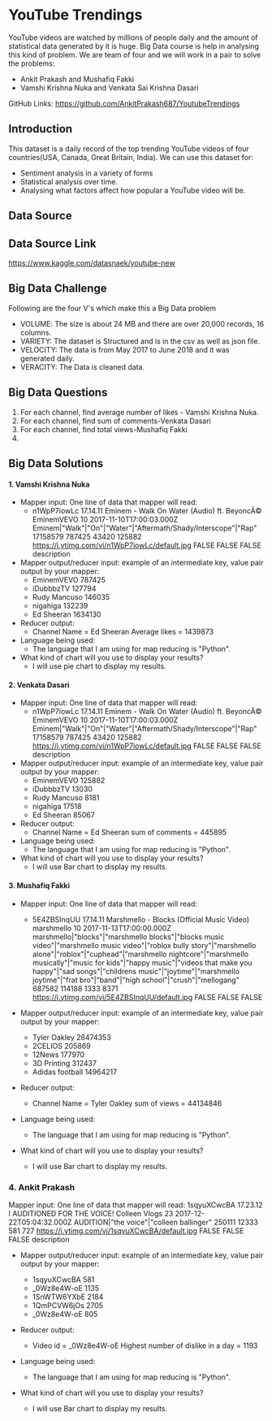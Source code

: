 # YouTube Trendings

YouTube videos are watched by millions of people daily and the amount of statistical data generated by it is huge. Big Data course is help in analysing this kind of problem. We are team of four and we will work in a pair to solve the problems:

* Ankit Prakash and Mushafiq Fakki
* Vamshi Krishna Nuka and Venkata Sai Krishna Dasari

GitHub Links: https://github.com/AnkitPrakash687/YoutubeTrendings

## Introduction

This dataset is a daily record of the top trending YouTube videos of four countries(USA, Canada, Great Britain, India). We can use this dataset for: 
* Sentiment analysis in a variety of forms
* Statistical analysis over time.
* Analysing what factors affect how popular a YouTube video will be.

## Data Source

## Data Source Link

https://www.kaggle.com/datasnaek/youtube-new

## Big Data Challenge

Following are the four V's which make this a Big Data problem

* VOLUME: The size is about 24 MB and there are over 20,000 records, 16 columns.
* VARIETY: The dataset is Structured and is in the csv as well as json file.
* VELOCITY: The data is from May 2017 to June 2018 and it was generated daily.
* VERACITY: The Data is cleaned data.

## Big Data Questions

1. For each channel, find average number of likes - Vamshi Krishna Nuka.
2. For each channel, find sum of  comments-Venkata Dasari
3. For each channel, find total views-Mushafiq Fakki
4.

## Big Data Solutions
#### 1. Vamshi Krishna Nuka
* Mapper input: One line of data that mapper will read:            
     * n1WpP7iowLc	17.14.11	Eminem  -  Walk  On  Water  (Audio)  ft.  BeyoncÃ©	EminemVEVO	10	2017-11-10T17:00:03.000Z	Eminem|"Walk"|"On"|"Water"|"Aftermath/Shady/Interscope"|"Rap"	17158579	787425	43420	125882	https://i.ytimg.com/vi/n1WpP7iowLc/default.jpg	FALSE	FALSE	FALSE	description          
* Mapper output/reducer input: example of an intermediate key, value pair output by your mapper:          
     * EminemVEVO 787425
     * iDubbbzTV 127794
     * Rudy Mancuso 146035
     * nigahiga 132239
     * Ed Sheeran 1634130
* Reducer output:
    *  Channel Name = Ed Sheeran Average likes = 1439873
* Language being used:
    * The language that I am using for map reducing is "Python".
* What kind of chart will you use to display your results? 
    * I will use pie chart to display my results.
           
#### 2. Venkata Dasari
* Mapper input: One line of data that mapper will read:            
     * n1WpP7iowLc	17.14.11	Eminem  -  Walk  On  Water  (Audio)  ft.  BeyoncÃ©	EminemVEVO	10	2017-11-10T17:00:03.000Z	Eminem|"Walk"|"On"|"Water"|"Aftermath/Shady/Interscope"|"Rap"	17158579	787425	43420	125882	https://i.ytimg.com/vi/n1WpP7iowLc/default.jpg	FALSE	FALSE	FALSE	description          
* Mapper output/reducer input: example of an intermediate key, value pair output by your mapper:          
     * EminemVEVO 125882
     * iDubbbzTV 13030
     * Rudy Mancuso 8181
     * nigahiga 17518
     * Ed Sheeran 85067
* Reducer output:
    *  Channel Name = Ed Sheeran sum of  comments = 445895
* Language being used:
    * The language that I am using for map reducing is "Python".
* What kind of chart will you use to display your results? 
    * I will use Bar chart to display my results.
    
 #### 3. Mushafiq Fakki
* Mapper input: One line of data that mapper will read:            
     * 5E4ZBSInqUU	17.14.11	Marshmello - Blocks (Official Music Video)	marshmello	10	2017-11-13T17:00:00.000Z	marshmello|"blocks"|"marshmello blocks"|"blocks music video"|"marshmello music video"|"roblox bully story"|"marshmello alone"|"roblox"|"cuphead"|"marshmello nightcore"|"marshmello musically"|"music for kids"|"happy music"|"videos that make you happy"|"sad songs"|"childrens music"|"joytime"|"marshmello joytime"|"frat bro"|"band"|"high school"|"crush"|"mellogang"	687582	114188	1333	8371	https://i.ytimg.com/vi/5E4ZBSInqUU/default.jpg	FALSE	FALSE	FALSE	
	
        
* Mapper output/reducer input: example of an intermediate key, value pair output by your mapper:          
     * Tyler Oakley 28474353
     * 2CELIOS 205869
     * 12News 177970 
     * 3D Printing 312437
     * Adidas football 14964217
* Reducer output:
    *  Channel Name = Tyler Oakley sum of views = 44134846
* Language being used:
    * The language that I am using for map reducing is "Python".
* What kind of chart will you use to display your results? 
    * I will use Bar chart to display my results.
  
### 4. Ankit Prakash
Mapper input: One line of data that mapper will read:
1sqyuXCwcBA 17.23.12 I AUDITIONED FOR THE VOICE! Colleen Vlogs 23 2017-12-22T05:04:32.000Z AUDITION|"the voice"|"colleen ballinger" 250111 12333 581 727 https://i.ytimg.com/vi/1sqyuXCwcBA/default.jpg FALSE FALSE FALSE description

* Mapper output/reducer input: example of an intermediate key, value pair output by your mapper:

	* 1sqyuXCwcBA 581
	* _0Wz8e4W-oE 1135
	* 1SnWTW6YXbE 2184
	* 1QmPCVW6jOs 2705
	* _0Wz8e4W-oE 805

* Reducer output:

	* Video id = _0Wz8e4W-oE Highest number of dislike in a day = 1193

* Language being used:

	* The language that I am using for map reducing is "Python".

* What kind of chart will you use to display your results?

	* I will use Bar chart to display my results.
